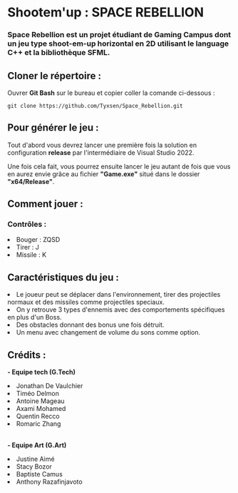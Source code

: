 
# Shootem'up : SPACE REBELLION
### Space Rebellion est un projet étudiant de Gaming Campus dont un jeu type shoot-em-up horizontal en 2D utilisant le language C++ et la bibliothèque SFML. 

## Cloner le répertoire :
Ouvrer **Git Bash** sur le bureau et copier coller la comande ci-dessous :

```git clone https://github.com/Tyxsen/Space_Rebellion.git```

## Pour générer le jeu :

Tout d'abord vous devrez lancer une première fois la solution en configuration **release** par l'intermédiaire de Visual Studio 2022.

Une fois cela fait, vous pourrez ensuite lancer le jeu autant de fois que vous en aurez envie grâce au fichier **"Game.exe"** situé dans le dossier **"x64/Release"**.

## Comment jouer :

### Contrôles :
<li>Bouger : ZQSD</li>
<li>Tirer : J</li>
<li>Missile : K</li>

## Caractéristiques du jeu :
  <li>Le joueur peut se déplacer dans l'environnement, tirer des projectiles normaux et des missiles comme projectiles speciaux.</li>
  <li>On y retrouve 3 types d'ennemis avec des comportements spécifiques en plus d'un Boss.</li>
  <li>Des obstacles donnant des bonus une fois détruit.</li>
  <li>Un menu avec changement de volume du sons comme option.</li>

## Crédits :
**- Equipe tech (G.Tech)**
<li>Jonathan De Vaulchier</li>
<li>Timéo Delmon</li>
<li>Antoine Mageau</li>
<li>Axami Mohamed</li>
<li>Quentin Recco</li>
<li>Romaric Zhang</li>
</br>

**- Equipe Art (G.Art)**
<li>Justine Aimé</li>
<li>Stacy Bozor</li>
<li>Baptiste Camus</li>
<li>Anthony Razafinjavoto</li>
